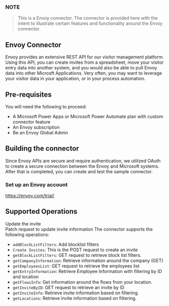 ﻿
### NOTE
> This is a Envoy connector.  The connector is provided here with the intent to illustrate certain features and functionality around the Envoy connector.

## Envoy Connector
Envoy provides an extensive REST API for our visitor management platform.  Using this API, you can create invites from a spreadsheet, move your visitor entry data into another system, and you would also be able to pull Envoy data into other Microsft Applications.  Very often, you may want to leverage your visitor data in your application, or in your process automation. 

## Pre-requisites
You will need the following to proceed:
* A Microsoft Power Apps or Microsoft Power Automate plan with custom connector feature
* An Envoy subscription
* Be an Envoy Global Admin

## Building the connector 
Since Envoy APIs are secure and require authentication, we utilized OAuth to create a secure connection between the Envoy and Microsoft systems.  After that is completed, you can create and test the sample connector.

### Set up an Envoy account
https://envoy.com/trial/

## Supported Operations

Update the invite	
Patch request to update invite information
The connector supports the following operations:
* `addBlockListFilters`: Add blocklist filters
* `Create Invites`: This is the POST request to create an invite
* `getBlockListFilters`: GET request to retrieve block list filters.
* `getCompanyInformation`: Retrieve information around the company (GET)
* `getEmployeesList`: GET request to retrieve the employees list
* `getEntryInformation`: Retrieve Employee Information with filtering by ID and location
* `getFlowsInfo`: Get information around the flows from your location.
* `getInviteByID`: GET request to retrieve an invite by ID
* `getInviteInfo`: Retrieve invite information based on filtering.
* `getLocations`: Retrieve invite information based on filtering.




